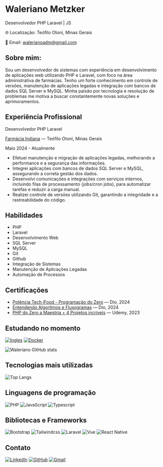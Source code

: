 # Waleriano Metzker
Desenvolvedor PHP Laravel  | JS

🌐 Localização: Teófilo Otoni, Minas Gerais

📧 Email: [walerianoadm@gmail.com](mailto:walerianoadm@gmail.com)

## Sobre mim:

Sou um desenvolvedor de sistemas com experiência em desenvolvimento de aplicações web utilizando PHP e Laravel, com foco na área administrativa de farmácias. Tenho um forte conhecimento em controle de versões, manutenção de aplicações legadas e integração com bancos de dados SQL Server e MySQL. Minha paixão por tecnologia e resolução de problemas me motiva a buscar constantemente novas soluções e aprimoramentos.

## Experiência Profissional

Desenvolvedor PHP Laravel

[Farmácia Indiana](https://www.linkedin.com/company/farmaciaindiana/posts/?feedView=all) — Teófilo Otoni, Minas Gerais

Maio 2024 - Atualmente


- Efetuei manutenção e migração de aplicações legadas, melhorando a performance e a segurança das informações.
- Integrei aplicações com bancos de dados SQL Server e MySQL, assegurando a correta gestão dos dados.
- Desenvolvi comunicações e integrações com serviços internos, incluindo filas de processamento (jobs/cron jobs), para automatizar tarefas e reduzir a carga manual.
- Realizei controle de versões utilizando Git, garantindo a integridade e a rastreabilidade do código.

## Habilidades
- PHP
- Laravel
- Desenvolvimento Web
- SQL Server
- MySQL
- Git
- Github
- Integração de Sistemas
- Manutenção de Aplicações Legadas
- Automação de Processos


## Certificações
- [Potência Tech iFood - Programação do Zero](https://www.dio.me/certificate/30719E85/share) — Dio, 2024
- [Entendendo Algoritmos e Fluxogramas](https://www.dio.me/certificate/BB81D8E2/share) — Dio, 2024
- [PHP do Zero a Maestria + 4 Projetos incríveis](https://www.udemy.com/certificate/UC-dd39d477-c903-492b-a5d2-e57cb3ee0039/) — Udemy, 2023


## Estudando no momento
[![Ingles](https://img.shields.io/badge/inglês-1572B6?style=for-the-badge&logo=bookstack&logoColor=fff)](https://www.udemy.com/course/domine-o-ingles-rapido/)
[![Docker](https://img.shields.io/badge/docker-1572B6?style=for-the-badge&logo=docker&logoColor=fff)](https://www.docker.com/)

![Waleriano GitHub stats](https://github-readme-stats.vercel.app/api?username=MetzkerDeveloper&show_icons=true&theme=radical)


## Tecnologias mais utilizadas

![Top Langs](https://github-readme-stats-git-masterrstaa-rickstaa.vercel.app/api/top-langs/?username=MetzkerDeveloper&bg_color=000&border_color=30A3DC&title_color=E94D5F&text_color=FFF&hide_title=true)

## Linguagens de programação

![PHP](https://img.shields.io/badge/PHP-777BB4?style=for-the-badge&logo=php&logoColor=white)
![JavaScript](https://img.shields.io/badge/JavaScript-F7DF1E?style=for-the-badge&logo=javascript&logoColor=black)
![Typescript](https://img.shields.io/badge/TypeScript-3178C6?style=for-the-badge&logo=typescript&logoColor=white)

## Bibliotecas e Frameworks

![Bootstrap](https://img.shields.io/badge/boostrap-0D1117?style=for-the-badge&logo=bootstrap&labelColor=0D1117)
![Tailwindcss](https://img.shields.io/badge/tailwind_css-0D1117?style=for-the-badge&logo=tailwindcss&labelColor=0D1117)
![Laravel](https://img.shields.io/badge/Laravel-0D1117?style=for-the-badge&logo=Laravel&labelColor=0D1117)
![Vue](https://img.shields.io/badge/Vue_js-0D1117?style=for-the-badge&logo=vue.js&labelColor=0D1117)
![React Native](https://shields.io/badge/react-black?logo=react&style=for-the-badge)


## Contato

[![LinkedIn](https://img.shields.io/badge/LinkedIn-0077B5?style=for-the-badge&logo=linkedin&logoColor=white)](https://www.linkedin.com/in/waleriano-magalh%C3%A3es-84b39219b/)
[![GitHub](https://img.shields.io/badge/Github-100000?style=for-the-badge&logo=github&logoColor=white)](https://github.com/MetzkerDeveloper)
[![Gmail](https://img.shields.io/badge/Gmail-333333?style=for-the-badge&logo=gmail&logoColor=red)](mailto:walerianoadm@gmail.com)

